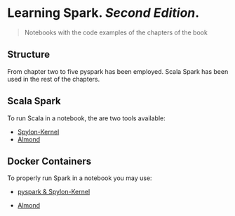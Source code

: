 # Learning Spark. _Second Edition_. 

> Notebooks with the code examples of the chapters of the book

## Structure

From chapter two to five  pyspark has been employed. Scala Spark has been used in the rest of the chapters.

## Scala Spark

To run Scala in a notebook, the are two tools available:

- [Spylon-Kernel](https://github.com/Valassis-Digital-Media/spylon-kernel)
- [Almond](https://github.com/almond-sh/almond)


## Docker Containers

To properly run Spark in a notebook you may use:

- [pyspark & Spylon-Kernel](https://github.com/jupyter/docker-stacks/tree/master/all-spark-notebook)

- [Almond](https://hub.docker.com/r/almondsh/almond)



